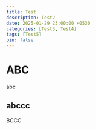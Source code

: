 ```yaml
---
title: Test
description: Test2
date: 2025-01-29 23:00:00 +0530
categories: [Test3, Test4]
tags: [Test5]
pin: false
---
```


# ABC

abc

## abccc

BCCC
